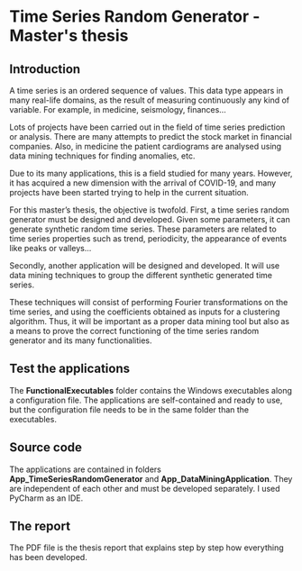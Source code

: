 # Time Series Random Generator - Master's thesis

## Introduction

A time series is an ordered sequence of values. This data type appears in many real-life domains, as the result of measuring continuously any kind of variable. For example, in medicine, seismology, finances…

Lots of projects have been carried out in the field of time series prediction or analysis. There are many attempts to predict the stock market in financial companies. Also, in medicine the patient cardiograms are analysed using data mining techniques for finding anomalies, etc.

Due to its many applications, this is a field studied for many years. However, it has acquired a new dimension with the arrival of COVID-19, and many projects have been started trying to help in the current situation.

For this master’s thesis, the objective is twofold. First, a time series random generator must be designed and developed. Given some parameters, it can generate synthetic random time series. These parameters are related to time series properties such as trend, periodicity, the appearance of events like peaks or valleys...

Secondly, another application will be designed and developed. It will use data mining techniques to group the different synthetic generated time series.

These techniques will consist of performing Fourier transformations on the time series, and using the coefficients obtained as inputs for a clustering algorithm. Thus, it will be important as a proper data mining tool but also as a means to prove the correct functioning of the time series random generator and its many functionalities.

## Test the applications

The **FunctionalExecutables** folder contains the Windows executables along a configuration file. The applications are self-contained and ready to use, but the configuration file needs to be in the same folder than the executables.

## Source code

The applications are contained in folders **App_TimeSeriesRandomGenerator** and **App_DataMiningApplication**. They are independent of each other and must be developed separately. I used PyCharm as an IDE.

## The report

The PDF file is the thesis report that explains step by step how everything has been developed.
